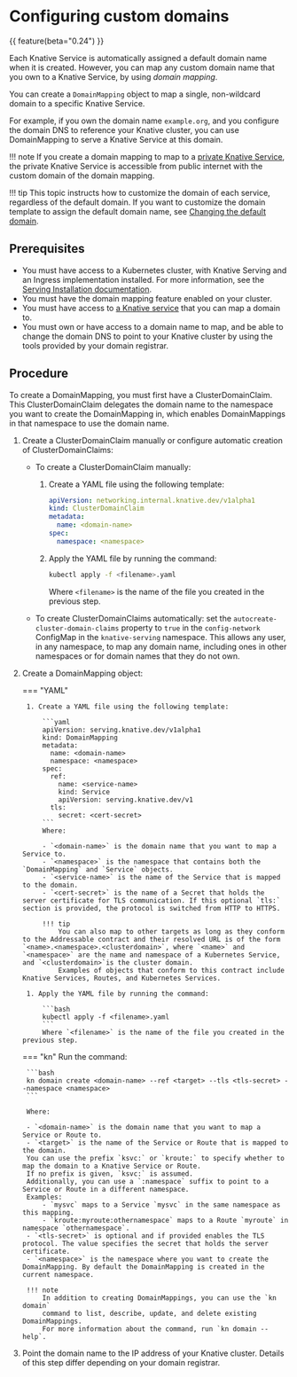 # Configuring custom domains

{{ feature(beta="0.24") }}

Each Knative Service is automatically assigned a default domain name when it is created. However, you can map any custom domain name that you own to a Knative Service, by using _domain mapping_.

You can create a `DomainMapping` object to map a single, non-wildcard domain to a specific Knative Service.

For example, if you own the domain name `example.org`, and you configure the domain DNS to reference your Knative cluster, you can use DomainMapping to
serve a Knative Service at this domain.

!!! note
    If you create a domain mapping to map to a [private Knative Service](private-services.md),
    the private Knative Service is accessible from public internet with the custom domain of the domain mapping.

!!! tip
    This topic instructs how to customize the domain of each service, regardless of the default domain.
    If you want to customize the domain template to assign the default domain name,
    see [Changing the default domain](../using-a-custom-domain.md).

## Prerequisites

- You must have access to a Kubernetes cluster, with Knative Serving and an Ingress implementation installed. For more information, see the [Serving Installation documentation](../../install/serving/install-serving-with-yaml.md).
- You must have the domain mapping feature enabled on your cluster.
- You must have access to [a Knative service](creating-services.md) that you can map a domain to.
- You must own or have access to a domain name to map, and be able to change the domain DNS to point to your Knative cluster by using the tools provided by your domain registrar.

## Procedure

To create a DomainMapping, you must first have a ClusterDomainClaim. This ClusterDomainClaim
delegates the domain name to the namespace you want to create the DomainMapping in, which enables
DomainMappings in that namespace to use the domain name.

1. Create a ClusterDomainClaim manually or configure automatic creation of ClusterDomainClaims:

    * To create a ClusterDomainClaim manually:

        1. Create a YAML file using the following template:

            ```yaml
            apiVersion: networking.internal.knative.dev/v1alpha1
            kind: ClusterDomainClaim
            metadata:
              name: <domain-name>
            spec:
              namespace: <namespace>
            ```

        1. Apply the YAML file by running the command:

            ```bash
            kubectl apply -f <filename>.yaml
            ```
            Where `<filename>` is the name of the file you created in the previous step.

    * To create ClusterDomainClaims automatically: set the `autocreate-cluster-domain-claims` property
    to `true` in the `config-network` ConfigMap in the `knative-serving` namespace.
    This allows any user, in any namespace, to map any domain name, including ones in other
    namespaces or for domain names that they do not own.
    <!-- insert example snippet -->

1. Create a DomainMapping object:

    === "YAML"

        1. Create a YAML file using the following template:

            ```yaml
            apiVersion: serving.knative.dev/v1alpha1
            kind: DomainMapping
            metadata:
              name: <domain-name>
              namespace: <namespace>
            spec:
              ref:
                name: <service-name>
                kind: Service
                apiVersion: serving.knative.dev/v1
              tls:
                secret: <cert-secret>
            ```
            Where:

            - `<domain-name>` is the domain name that you want to map a Service to.
            - `<namespace>` is the namespace that contains both the `DomainMapping` and `Service` objects.
            - `<service-name>` is the name of the Service that is mapped to the domain.
            - `<cert-secret>` is the name of a Secret that holds the server certificate for TLS communication. If this optional `tls:` section is provided, the protocol is switched from HTTP to HTTPS.

            !!! tip
                You can also map to other targets as long as they conform to the Addressable contract and their resolved URL is of the form `<name>.<namespace>.<clusterdomain>`, where `<name>` and `<namespace>` are the name and namespace of a Kubernetes Service, and `<clusterdomain>`is the cluster domain.
                Examples of objects that conform to this contract include Knative Services, Routes, and Kubernetes Services.

        1. Apply the YAML file by running the command:

            ```bash
            kubectl apply -f <filename>.yaml
            ```
            Where `<filename>` is the name of the file you created in the previous step.

    === "kn"
        Run the command:

        ```bash
        kn domain create <domain-name> --ref <target> --tls <tls-secret> --namespace <namespace>
        ```

        Where:

        - `<domain-name>` is the domain name that you want to map a Service or Route to.
        - `<target>` is the name of the Service or Route that is mapped to the domain.
        You can use the prefix `ksvc:` or `kroute:` to specify whether to map the domain to a Knative Service or Route.
        If no prefix is given, `ksvc:` is assumed.
        Additionally, you can use a `:namespace` suffix to point to a Service or Route in a different namespace.
        Examples:
            - `mysvc` maps to a Service `mysvc` in the same namespace as this mapping.
            - `kroute:myroute:othernamespace` maps to a Route `myroute` in namespace `othernamespace`.
        - `<tls-secret>` is optional and if provided enables the TLS protocol. The value specifies the secret that holds the server certificate.
        - `<namespace>` is the namespace where you want to create the DomainMapping. By default the DomainMapping is created in the current namespace.

        !!! note
            In addition to creating DomainMappings, you can use the `kn domain`
            command to list, describe, update, and delete existing DomainMappings.
            For more information about the command, run `kn domain --help`.

1. Point the domain name to the IP address of your Knative cluster. Details of this step differ
depending on your domain registrar.
